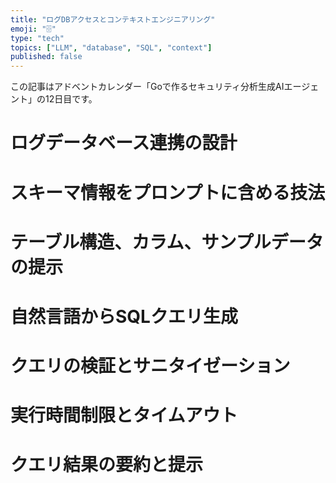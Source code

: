```yaml
---
title: "ログDBアクセスとコンテキストエンジニアリング"
emoji: "🗄️"
type: "tech"
topics: ["LLM", "database", "SQL", "context"]
published: false
---
```


この記事はアドベントカレンダー「Goで作るセキュリティ分析生成AIエージェント」の12日目です。

# ログデータベース連携の設計

# スキーマ情報をプロンプトに含める技法

# テーブル構造、カラム、サンプルデータの提示

# 自然言語からSQLクエリ生成

# クエリの検証とサニタイゼーション

# 実行時間制限とタイムアウト

# クエリ結果の要約と提示
